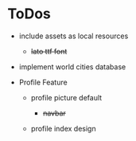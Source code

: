 ToDos
=====

- include assets as local resources

    - ~~lato ttf font~~

- implement world cities database

- Profile Feature

    - profile picture default

        - ~~navbar~~

    - profile index design
